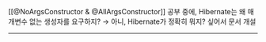[[@NoArgsConstructor & @AllArgsConstructor]] 공부 중에, Hibernate는 왜 매개변수 없는 생성자를 요구하지? → 아니, Hibernate가 정확히 뭐지? 싶어서 문서 개설

---
